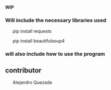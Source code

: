 <strong>WIP</strong>

<h3>Will include the necessary libraries used</h3>
<ul>pip install requests</ul>
<ul>pip install beautifulsoup4</ul>

<h3>will also include how to use the program</h3>

<h2>contributor</h2>
<ul>Alejandro Quezada</ul>
